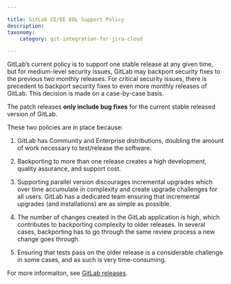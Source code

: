 ```yaml
---

title: GitLab CE/EE EOL Support Policy
description:
taxonomy:
    category: git-integration-for-jira-cloud

---
```

GitLab’s current policy is to support one stable release at any given time, but for medium-level security issues, GitLab may backport security fixes to the previous two monthly releases. For critical security issues, there is precedent to backport security fixes to even more monthly releases of GitLab. This decision is made on a case-by-case basis.

The patch releases **only include bug fixes** for the current stable released version of GitLab.

These two policies are in place because:

1.  GitLab has Community and Enterprise distributions, doubling the amount of work necessary to test/release the software.

2.  Backporting to more than one release creates a high development, quality assurance, and support cost.

3.  Supporting parallel version discourages incremental upgrades which over time accumulate in complexity and create upgrade challenges for all users. GitLab has a dedicated team ensuring that incremental upgrades (and installations) are as simple as possible.

4.  The number of changes created in the GitLab application is high, which contributes to backporting complexity to older releases. In several cases, backporting has to go through the same review process a new change goes through.

5.  Ensuring that tests pass on the older release is a considerable challenge in some cases, and as such is very time-consuming.


For more informaiton, see [GitLab releases](https://about.gitlab.com/releases/categories/releases/).